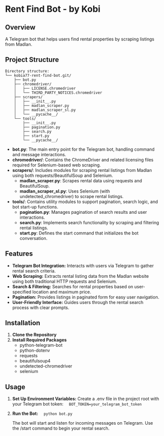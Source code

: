 # Rent Find Bot - by Kobi

## Overview
A Telegram bot that helps users find rental properties by scraping listings from Madlan.

## Project Structure

    Directory structure:
    └── kobia77-rent-find-bot.git/
        ├── bot.py
        ├── chromedriver/
        │   ├── LICENSE.chromedriver
        │   └── THIRD_PARTY_NOTICES.chromedriver
        ├── scrapers/
        │   ├── __init__.py
        │   ├── madlan_scraper.py
        │   ├── madlan_scraper_sl.py
        │   └── __pycache__/
        └── tools/
            ├── __init__.py
            ├── pagination.py
            ├── search.py
            ├── start.py
            └── __pycache__/


- **bot.py**: The main entry point for the Telegram bot, handling command and message interactions.
- **chromedriver/**: Contains the ChromeDriver and related licensing files required for Selenium-based web scraping.
- **scrapers/**: Includes modules for scraping rental listings from Madlan using both requests/BeautifulSoup and Selenium.
  - **madlan_scraper.py**: Scrapes rental data using requests and BeautifulSoup.
  - **madlan_scraper_sl.py**: Uses Selenium (with undetected_chromedriver) to scrape rental listings.
- **tools/**: Contains utility modules to support pagination, search logic, and bot start-up functions.
  - **pagination.py**: Manages pagination of search results and user interactions.
  - **search.py**: Implements search functionality by scraping and filtering rental listings.
  - **start.py**: Defines the start command that initializes the bot conversation.

## Features
- **Telegram Bot Integration:** Interacts with users via Telegram to gather rental search criteria.
- **Web Scraping:** Extracts rental listing data from the Madlan website using both traditional HTTP requests and Selenium.
- **Search & Filtering:** Searches for rental properties based on user-specified location and maximum price.
- **Pagination:** Provides listings in paginated form for easy user navigation.
- **User-Friendly Interface:** Guides users through the rental search process with clear prompts.

## Installation
1. **Clone the Repository**
2. **Install Required Packages**
    - python-telegram-bot
    - python-dotenv
    - requests
    - beautifulsoup4
    - undetected-chromedriver
    - selenium

## Usage
1. **Set Up Environment Variables:**
    Create a .env file in the project root with your Telegram bot token:
    ```  BOT_TOKEN=your_telegram_bot_token```
   
3. **Run the Bot:**
```  python bot.py```

    The bot will start and listen for incoming messages on Telegram. Use the /start command to begin your rental search.

   

